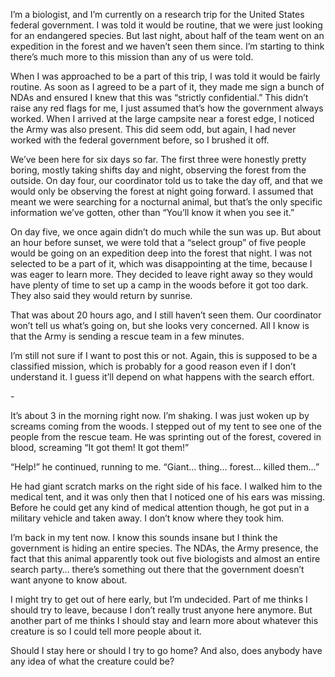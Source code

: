 I’m a biologist, and I’m currently on a research trip for the United States federal government. I was told it would be routine, that we were just looking for an endangered species. But last night, about half of the team went on an expedition in the forest and we haven’t seen them since. I’m starting to think there’s much more to this mission than any of us were told.

When I was approached to be a part of this trip, I was told it would be fairly routine. As soon as I agreed to be a part of it, they made me sign a bunch of NDAs and ensured I knew that this was “strictly confidential.” This didn’t raise any red flags for me, I just assumed that’s how the government always worked. When I arrived at the large campsite near a forest edge, I noticed the Army was also present. This did seem odd, but again, I had never worked with the federal government before, so I brushed it off.

We’ve been here for six days so far. The first three were honestly pretty boring, mostly taking shifts day and night, observing the forest from the outside. On day four, our coordinator told us to take the day off, and that we would only be observing the forest at night going forward. I assumed that meant we were searching for a nocturnal animal, but that’s the only specific information we’ve gotten, other than “You’ll know it when you see it.”

On day five, we once again didn’t do much while the sun was up. But about an hour before sunset, we were told that a “select group” of five people would be going on an expedition deep into the forest that night. I was not selected to be a part of it, which was disappointing at the time, because I was eager to learn more. They decided to leave right away so they would have plenty of time to set up a camp in the woods before it got too dark. They also said they would return by sunrise.

That was about 20 hours ago, and I still haven’t seen them. Our coordinator won’t tell us what’s going on, but she looks very concerned. All I know is that the Army is sending a rescue team in a few minutes.

I’m still not sure if I want to post this or not. Again, this is supposed to be a classified mission, which is probably for a good reason even if I don’t understand it. I guess it’ll depend on what happens with the search effort.

\-

It’s about 3 in the morning right now. I’m shaking. I was just woken up by screams coming from the woods. I stepped out of my tent to see one of the people from the rescue team. He was sprinting out of the forest, covered in blood, screaming “It got them! It got them!”

“Help!” he continued, running to me. “Giant… thing… forest… killed them…”

He had giant scratch marks on the right side of his face. I walked him to the medical tent, and it was only then that I noticed one of his ears was missing. Before he could get any kind of medical attention though, he got put in a military vehicle and taken away. I don’t know where they took him.

I’m back in my tent now. I know this sounds insane but I think the government is hiding an entire species. The NDAs, the Army presence, the fact that this animal apparently took out five biologists and almost an entire search party… there’s something out there that the government doesn’t want anyone to know about.

I might try to get out of here early, but I’m undecided. Part of me thinks I should try to leave, because I don’t really trust anyone here anymore. But another part of me thinks I should stay and learn more about whatever this creature is so I could tell more people about it.

Should I stay here or should I try to go home? And also, does anybody have any idea of what the creature could be?
